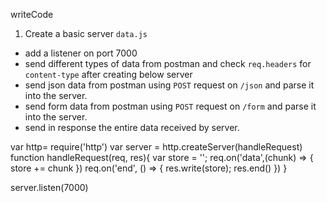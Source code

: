 writeCode

1. Create a basic server `data.js`

- add a listener on port 7000
- send different types of data from postman and check `req.headers` for `content-type` after creating below server
- send json data from postman using `POST` request on `/json` and parse it into the server.
- send form data from postman using `POST` request on `/form` and parse it into the server.
- send in response the entire data received by server.


var http= require('http')
var server = http.createServer(handleRequest)
function handleRequest(req, res){
  var store = '';
  req.on('data',(chunk) => {
    store += chunk
  })
  req.on('end', () => {
  res.write(store);
    res.end()
  })
}

server.listen(7000)
